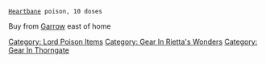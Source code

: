[`Heartbane`](Heartbane "wikilink")` poison, 10 doses`

Buy from [Garrow](Garrow "wikilink") east of home

[Category: Lord Poison Items](Category:_Lord_Poison_Items "wikilink")
[Category: Gear In Rietta's
Wonders](Category:_Gear_In_Rietta's_Wonders "wikilink") [Category: Gear
In Thorngate](Category:_Gear_In_Thorngate "wikilink")
